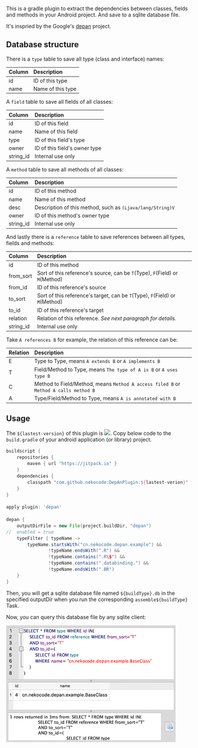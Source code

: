 This is a gradle plugin to extract the dependencies between classes, fields and methods in your Android project. And save to a sqlite database file. 

It's inspried by the Google's [depan](https://github.com/google/depan) project.

## Database structure

There is a `type` table to save all type (class and interface) names:

| Column | Description |
| :- | :- |
| id | ID of this type |
| name | Name of this type |

A `field` table to save all fields of all classes:

| Column | Description |
| :- | :- |
| id | ID of this field |
| name | Name of this field |
| type | ID of this field's type |
| owner | ID of this field's owner type |
| string_id | Internal use only |

A `method` table to save all methods of all classes:

| Column | Description |
| :- | :- |
| id | ID of this method |
| name | Name of this method |
| desc | Description of this method, such as `(Ljava/lang/String)V` |
| owner | ID of this method's owner type |
| string_id | Internal use only |

And lastly there is a `reference` table to save references between all types, fields and methods:

| Column | Description |
| :- | :- |
| id | ID of this method |
| from_sort | Sort of this reference's source, can be `T`(Type), `F`(Field) or `M`(Method) |
| from_id | ID of this reference's source |
| to_sort | Sort of this reference's target, can be `T`(Type), `F`(Field) or `M`(Method) |
| to_id | ID of this reference's target |
| relation | Relation of this reference. *See next paragraph for details.* |
| string_id | Internal use only |

Take `A references B` for example, the relation of this reference can be:

| Relation | Description |
| :- | :- |
| E | Type to Type, means `A extends B` or `A implements B` |
| T | Field/Method to Type, means `The type of A is B` or `A uses type B` |
| C | Method to Field/Method, means `Method A access filed B` or `Method A calls method B` |
| A | Type/Field/Method to Type, means `A is annotated with B` |

## Usage

The `${lastest-version}` of this plugin is [![](https://jitpack.io/v/nekocode/DepAnPlugin.svg)](https://jitpack.io/#nekocode/DepAnPlugin). Copy below code to the `build.gradle` of your android application (or library) project.

```gradle
buildscript {
    repositories {
        maven { url "https://jitpack.io" }
    }
    dependencies {
        classpath "com.github.nekocode:DepAnPlugin:${lastest-verion}"
    }
}

apply plugin: 'depan'
 
depan {
    outputDirFile = new File(project.buildDir, "depan")
//  enabled = true
    typeFilter { typeName ->
        typeName.startsWith("cn.nekocode.depan.example") &&
                !typeName.endsWith(".R") &&
                !typeName.contains(".R\$") &&
                !typeName.contains(".databinding.") &&
                !typeName.endsWith(".BR")
    }
}
```

Then, you will get a sqlite database file named `${buildType}.db` in the specified outputDir when you run the corresponding `assemble${buildType}` Task.

Now, you can query this database file by any sqlite client: 

![query_result](images/query_result.png)
